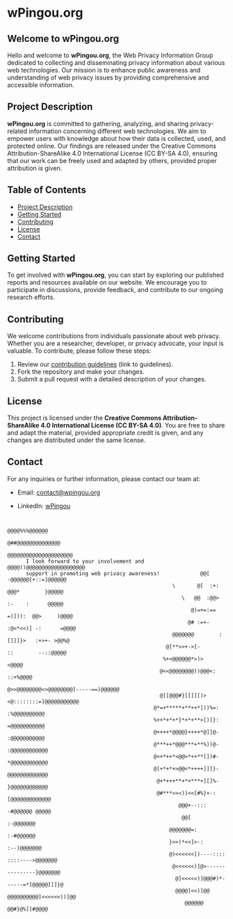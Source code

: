 # wPingou.org
## Welcome to wPingou.org

Hello and welcome to **wPingou.org**, the Web Privacy Information Group dedicated to collecting and disseminating privacy information about various web technologies. Our mission is to enhance public awareness and understanding of web privacy issues by providing comprehensive and accessible information.

## Project Description

**wPingou.org** is committed to gathering, analyzing, and sharing privacy-related information concerning different web technologies. We aim to empower users with knowledge about how their data is collected, used, and protected online. Our findings are released under the Creative Commons Attribution-ShareAlike 4.0 International License (CC BY-SA 4.0), ensuring that our work can be freely used and adapted by others, provided proper attribution is given.

## Table of Contents

- [Project Description](#project-description)
- [Getting Started](#getting-started)
- [Contributing](#contributing)
- [License](#license)
- [Contact](#contact)

## Getting Started

To get involved with **wPingou.org**, you can start by exploring our published reports and resources available on our website. We encourage you to participate in discussions, provide feedback, and contribute to our ongoing research efforts.

## Contributing

We welcome contributions from individuals passionate about web privacy. Whether you are a researcher, developer, or privacy advocate, your input is valuable. To contribute, please follow these steps:

1. Review our [contribution guidelines]([#](https://github.com/wPingou/content/CONTRIBUTING)) (link to guidelines).
2. Fork the repository and make your changes.
3. Submit a pull request with a detailed description of your changes.

## License

This project is licensed under the **Creative Commons Attribution-ShareAlike 4.0 International License (CC BY-SA 4.0)**. You are free to share and adapt the material, provided appropriate credit is given, and any changes are distributed under the same license.

## Contact

For any inquiries or further information, please contact our team at:

- Email: contact@wpingou.org
<!--- Twitter: [@wPingou](#)-->
- LinkedIn: [wPingou](https://www.linkedin.com/company/wpingou/)

```
                                                                                                        
                                                                    @@@@%%%@@@@@@                       
                                                                  @##@@@@@@@@@@@@@@                     
                                                                @@@@@@@@@@@@@@@@@@@@@                   
      I look forward to your involvement and                   @@@@))@@@@@@@@@@@@@@@@@@@
      support in promoting web privacy awareness!             @@[     -@@@@@@[+::=]@@@@@@                
                                                     \       @[  :+:   @@@*        }@@@@@               
                                                        \   @@  :@@>   :-    :      @@@@@               
                                                           @)=+=:== =)])):  @@>     )@@@@               
                                                          @# :=+-  :@<*<<)] -:      =@@@@               
                                                     @@@@@@@        :[]]]}>   :+>+- >@@%@               
                                                   @[**>>+->[-        ::        --::@@@@@               
                                                  %+<@@@@@@*>)>                    <@@@@                
                                                 @<<@@@@@@@@))@@@<:            ::+%@@@@                 
                                                 @>>@@@@@@@@<>@@@@@@@@]-----==)@@@@@@                   
                                                 @[[@@@#}[[]][)><@::::::::=]@@@@@@@@@@@                 
                                               @*=+*****+**++*]))%=:         :%@@@@@@@@@@               
                                               %++*+*+*}*+*+**>[)]}:           =@@@@@@@@@@@             
                                               @++++*@@@@}++++*@]]@-            :@@@@@@@@@@@            
                                               @***++*@@@***+**%))@-             :@@@@@@@@@@@@          
                                               @<+*++*<@@>*++**[])#-              *@@@@@@@@@@@@         
                                               @[+*+*+>@@<*++++]]]}-               @@@@@@@@@@@@@        
                                                @+*+++**+*+***+][]%-               }@@@@@@@@@@@@        
                                                @#***>><))<<[#%}+-:                [@@@@@@@@@@@@@       
                                                       @@@+--:::                  -#@@@@@@ @@@@@        
                                                        @@[                      :-@@@@@@@              
                                                    @@@@@@@=:                   :-#@@@@@@               
                                                    }>>)*<<]>-:               :--)@@@@@@@               
                                                    @)<<<<<<])----::::  ::::---->@@@@@@@                
                                                     @<<<<<<)]@>---------------}@@@@@@@                 
                                                      @]<<<<<)]@@@#)*------=*]@@@@@]]]}@                
                                                      @@@@]<<)]@@   @@@@@@@@@@]<<<<<<))]@@              
                                                         @@@@@@             @@#}@%]]#@@@@               
                                                                                                    

```
